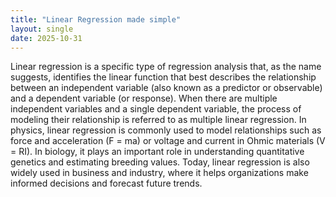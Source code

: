 ```yaml
---
title: "Linear Regression made simple"
layout: single
date: 2025-10-31
---
```


Linear regression is a specific type of regression analysis that, as the name suggests, identifies the linear function that best describes the relationship between an independent variable (also known as a predictor or observable) and a dependent variable (or response). When there are multiple independent variables and a single dependent variable, the process of modeling their relationship is referred to as multiple linear regression.
In physics, linear regression is commonly used to model relationships such as force and acceleration (F = ma) or voltage and current in Ohmic materials (V = RI). In biology, it plays an important role in understanding quantitative genetics and estimating breeding values. Today, linear regression is also widely used in business and industry, where it helps organizations make informed decisions and forecast future trends.